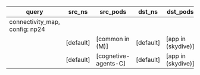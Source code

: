 |query|src_ns|src_pods|dst_ns|dst_pods|connection|
|---|---|---|---|---|---|
|connectivity_map, config: np24||||||
||[default]|[common in (M)]|[default]|[app in (skydive)]|UDP 53,|
||[default]|[cognetive-agents-C]|[default]|[app in (skydive)]|All connections|


